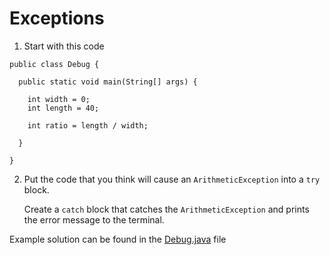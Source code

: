 # Exceptions

1. Start with this code

```
public class Debug {

  public static void main(String[] args) {
    
    int width = 0;
    int length = 40;
    
    int ratio = length / width;
        
  }
  
}
```

2. Put the code that you think will cause an ```ArithmeticException``` into a ```try``` block.

	Create a ```catch``` block that catches the ```ArithmeticException``` and prints the error message to the terminal.

Example solution can be found in the [Debug.java](https://github.com/keldavis/Java-Practice/blob/master/Foundations/10.%20Debugging/Exceptions/Debug.java) file